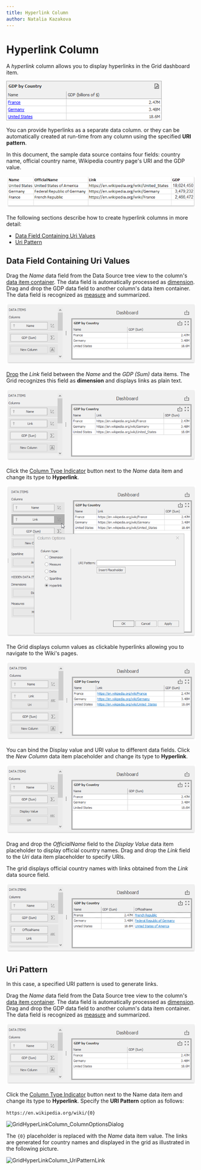 ```yaml
---
title: Hyperlink Column
author: Natalia Kazakova
---
```

# Hyperlink Column

A _hyperlink_ column allows you to display hyperlinks in the Grid dashboard item.

![GridHyperLinkColumn_Example_Win](../../../../../images/GridHyperLinkColumn_Example_Win.png)

You can provide hyperlinks as a separate data column. or they can be automatically created at run-time from any column using the specified **URI pattern**.

In this document, the sample data source contains four fields: country name, official country name, Wikipedia country page's URI and the GDP value.

![GridHyperLinkColumn_UnderlyingDataSource](../../../../../images/GridHyperLinkColumn_UnderlyingDataSource.png)

The following sections describe how to create hyperlink columns in more detail:

- [Data Field Containing Uri Values](#data-field-containing-uri-values)
- [Uri Pattern](#uri-pattern)

## Data Field Containing Uri Values

Drag the _Name_ data field from the Data Source tree view to the column's [data item container](../../../binding-dashboard-items-to-data/binding-dashboard-items-to-data.md). The data field is automatically processed as [dimension](dimension-column.md). Drag and drop the GDP data field to another column's data item container. The data field is recognized as [measure](measure-column.md) and summarized.

![GridHyperLinkColumn_InitialGrid](../../../../../images/GridHyperLinkColumn_InitialGrid.png)

[Drop](../../../binding-dashboard-items-to-data/binding-dashboard-items-to-data.md) the _Link_ field between the _Name_ and the _GDP (Sum)_ data items. The Grid recognizes this field as **dimension** and displays links as plain text.

![GridHyperLinkColumn_HyperlinkAsText](../../../../../images/GridHyperLinkColumn_HyperlinkAsText.png)

Click the [Column Type Indicator](column-type-overview.md) button next to the _Name_ data item and change its type to **Hyperlink**.

![GridHyperlinkColumn_column_options](../../../../../images/gridhyperlinkcolumn_column_options.png)

The Grid displays column values as clickable hyperlinks allowing you to navigate to the Wiki's pages.

![GridHyperLinkColumn_HyperlinkAsLink](../../../../../images/GridHyperLinkColumn_HyperlinkAsLink.png)

You can bind the Display value and URI value to different data fields. Click the _New Column_ data item placeholder and change its type to **Hyperlink**.

![GridHyperlinkColumn_hyperlinkandurifromdata](../../../../../images/gridhyperlinkcolumn_hyperlinkandurifromdata.png)

Drag and drop the _OfficialName_ field to the _Display Value_ data item placeholder to display official country names. Drag and drop the _Link_ field to the _Uri_ data item placeholder to specify URIs.

The grid displays official country names with links obtained from the _Link_ data source field.

![GridHyperLinkColumn_HyperlinkWithDisplayText](../../../../../images/GridHyperLinkColumn_HyperlinkWithDisplayText.png)

## Uri Pattern
In this case, a specified URI pattern is used to generate links.

Drag the _Name_ data field from the Data Source tree view to the column's [data item container](../../../binding-dashboard-items-to-data/binding-dashboard-items-to-data.md). The data field is automatically processed as [dimension](dimension-column.md). Drag and drop the GDP data field to another column's data item container. The data field is recognized as [measure](measure-column.md) and summarized.

![GridHyperLinkColumn_InitialGrid](../../../../../images/GridHyperLinkColumn_InitialGrid.png)

Click the [Column Type Indicator](column-type-overview.md) button next to the Name data item and change its type to **Hyperlink**. Specify the **URI Pattern** option as follows:

```https://en.wikipedia.org/wiki/{0}```

![GridHyperLinkColumn_ColumnOptionsDialog](../../../../../images/GridHyperLinkColumn_ColumnOptionsDialog.png)

The ```{0}``` placeholder is replaced with the _Name_ data item value. The links are generated for country names and displayed in the grid as illustrated in the following picture.

![GridHyperLinkColumn_UriPatternLink](../../../../../images/GridHyperLinkColumn_UriPatternLink.png)